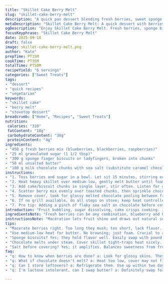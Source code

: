 ```yaml
---
title: "Skillet Cake Berry Melt"
slug: "skillet-cake-berry-melt"
description: "A quick pan dessert blending fresh berries, sweet sponge, melted caramel-chocolate pieces. Uses blueberries and blackberries, swapped vanilla pound cake for sponge finger biscuits, and caramel chocolate for milk chocolate chunks with a pinch of sea salt. Quick maceration softens fruit releasing juices. Pan-fried sponge crisps gently, butter browns golden. Covered to melt chocolate, fruit softens without mush. No oven needed, relies on grill or stovetop skillet. Perfect when the chocolate shines molten, berries burst with tang. Comes together in around 45 minutes. Six servings, vegetarian, nut-free, lactose-optional. Balance textures and keep heat low to avoid burnt crumbs."
metaDescription: "Skillet Cake Berry Melt: A quick dessert with berries, sponge, and melted chocolate. Rustic flavors, simple technique."
ogDescription: "Enjoy Skillet Cake Berry Melt. Fresh berries, sponge biscuits, and gooey chocolate come together for a quick dessert."
focusKeyphrase: "Skillet Cake Berry Melt"
date: 2025-09-18
draft: false
image: skillet-cake-berry-melt.png
author: "Kate"
prepTime: PT15M
cookTime: PT35M
totalTime: PT50M
recipeYield: "6 servings"
categories: ["Sweet Treats"]
tags:
- "dessert"
- "quick recipes"
- "vegetarian"
keywords:
- "skillet cake"
- "berry melt"
- "stovetop dessert"
breadcrumb: ["Home", "Recipes", "Sweet Treats"]
nutrition: 
 calories: "310"
 fatContent: "18g"
 carbohydrateContent: "38g"
 proteinContent: "4g"
ingredients:
- "450 g fresh berries mix (blueberries, blackberries, raspberries)"
- "25 ml granulated sugar (1 1/2 tbsp)"
- "300 g sponge finger biscuits or ladyfingers, broken into chunks"
- "50 ml unsalted butter"
- "100 g milk chocolate chunks with sea salt (substitute caramel chocolate bars)"
instructions:
- "1. Toss berries and sugar in a bowl. Let sit 15 minutes, stirring occasionally, so juices mingle but berries hold shape; avoid turning into jam. Look for glossy, syrupy liquid pooling at the bottom."
- "2. Heat heavy skillet over medium-low, gently melt butter until foaming starts but no browning yet; this is crucial to avoid bitterness."
- "3. Add cake/biscuit chunks in single layer, stir often. Listen for gentle sizzle, edges crisping and turning golden. No black spots. About 8-10 minutes. Remove skillet from heat once cubes firm outside but still tender inside."
- "4. Scatter berry mix evenly over toasted chunks, then sprinkle chocolate pieces on top. Cover skillet tightly with foil or lid to trap heat and steam. Wait 6-7 minutes for chocolate to melt and berries to soften further."
- "5. Remove cover, look for glossy melted chocolate pooling between fruit and cake. Berries should be juicy but hold shape, cake edges crisp. Serve warm directly from pan with spoon."
- "6. If no grill available, do all steps on stove; keep heat controlled, use thick skillet to prevent hot spots. Watch closely; burnt crumbs ruin flavor. Butter can be swapped for coconut oil if lactose intolerant."
- "7. Pro tip: Adding a pinch of flaky sea salt on chocolate before covering boosts flavor contrast."
introduction: "Fruit bubbling, sugar dissolving, cake crisps cooking. Juices pooling between sugar-dusted berries, gentle hiss as butter browns. Chocolate chunks melting slowly, glossy and gooey. Not complicated, but precision matters. Macerate fruit just right—too long and it’s mush; too short and it’s bland. Toast cake chunks to bring texture contrast, avoid burnt edges with low heat and constant attention. Covering the pan traps steam, melts chocolate perfectly without drying berries out. Skillet method wins over oven for speed and rustic appeal. No fancy gear needed. Adapt with what’s on hand. Cook smells like toasted butter, fruity warmth. Watch colors, listen for the crackling, then dig in hot."
ingredientsNote: "Fresh berries can be any combination, blueberry and blackberry hold up better under heat than strawberries which become too mushy. Adjust sugar depending on berry ripeness—overly sweet fruit may need less. Sponge finger biscuits make an easy substitute for firm pound cake; they crisp quickly and soak flavors beautifully. Butter is best unsalted for control; coconut oil can be used for a dairy-free version but watch flavor changes. Milk chocolate chunks with a bit of salt add depth; caramel chocolates are tasty but melt faster and can be sweeter. Sea salt sprinkled before melting adds a savory contrast that intensifies chocolate notes. Keep ingredients at room temp to ensure even cooking and melting."
instructionsNote: "Macération lets fruit shine and draws out natural sugars; don't rush it. Look for slightly softened berries with a glossy syrup pooling—sweet, not jammy. Temperature control is key when browning cake cubes; medium-low heat and constant stirring prevent burning which turns bitter fast. The cake edges should crisp but remain tender inside for best mouthfeel. Using a heavy skillet or cast iron ensures even heat distribution. Covering traps humidity and heat, melts chocolate without drying fruit or cake. Five to seven minutes is enough; watch for melted chocolate pooling and fruit softening. Remove from heat immediately to avoid overcooking. Salt in chocolate step wakes flavors up, a pro trick. Keep a close watch throughout; timing is flexible but visual and tactile cues don't lie."
tips:
- "Macerate berries right. Too long they mush; too short, lack flavor. Watch for glossiness, syrup pooling—that’s when they shine. Opt for blueberries and blackberries; stay firm under heat."
- "Use medium-low heat for butter. No browning; just foam. Crucial to avoid burn. Keep stirring. Test edges for golden either side. Crisp without the char risk."
- "Sponge biscuits? Yes; they hold flavor well. Easily swap with pound cake. Broken pieces crisp up nicely. If they soak too fast, risk mush. Timing is key."
- "Chocolate melts under steam. Cover skillet tight—traps heat nicely. Wait six minutes. Open to check chocolate melt. Juices should be pooling, but berries intact."
- "Salt before covering? Yes; it amplifies. Balances sweetness from fruit. Adds depth to chocolate flavor. Sprinkle it lightly, and elevate the overall experience."
faq:
- "q: How to know when berries are done? a: Look for glossy skins. They should be juicy, releasing syrup. Not too soft; that’s the goal. Keep stirring the pot."
- "q: What if chocolate doesn't melt? a: Heat too low, cover may not fit tightly. Increase heat slightly next time. Test lid seal. Water's steam helps in melting."
- "q: Can I store leftovers? a: Refrigerate them. Use up within two days. Reheat on stovetop. Adding touch more butter helps with moisture loss."
- "q: I'm lactose intolerant, can I swap butter? a: Definitely swap for coconut oil. Use less if very oily. Follow same steps but watch for flavor tweaks."

---
```

